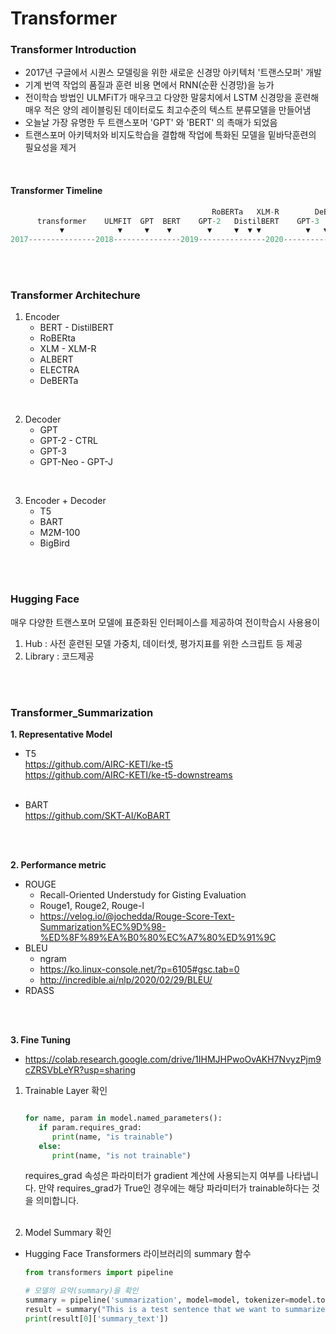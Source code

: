 # Transformer


### <b>Transformer Introduction</b>
- 2017년 구글에서 시퀀스 모델링을 위한 새로운 신경망 아키텍처 '트랜스모퍼' 개발
- 기계 번역 작업의 품질과 훈련 비용 면에서 RNN(순환 신경망)을 능가
- 전이학습 방법인 ULMFiT가 매우크고 다양한 말뭉치에서 LSTM 신경망을 훈련해 <br>
  매우 적은 양의 레이블링된 데이터로도 최고수준의 텍스트 분류모델을 만들어냄
- 오늘날 가장 유명한 두 트랜스포머 'GPT' 와 'BERT' 의 촉매가 되었음
- 트랜스포머 아키텍처와 비지도학습을 결합해 작업에 특화된 모델을 밑바닥훈련의 필요성을 제거

<br>

#### <b>Transformer Timeline</b> <br>
```python
                                             RoBERTa   XLM-R        DeBERTa     
      transformer    ULMFIT  GPT  BERT    GPT-2   DistilBERT    GPT-3   T5    GPT-Neo  GPT-J 
           ▼            ▼     ▼    ▼        ▼     ▼  ▼ ▼          ▼   ▼ ▼        ▼      ▼ 
2017---------------2018---------------2019---------------2020---------------2021---------------
```

<br><br>

### <b>Transformer Architechure</b>
1. Encoder
   - BERT - DistilBERT
   - RoBERta
   - XLM - XLM-R
   - ALBERT
   - ELECTRA
   - DeBERTa

<br>
  
2. Decoder
   - GPT
   - GPT-2 - CTRL
   - GPT-3
   - GPT-Neo - GPT-J

<br>

3. Encoder + Decoder
   - T5
   - BART
   - M2M-100
   - BigBird
  
<br><br>

### <b>Hugging Face</b>
매우 다양한 트랜스포머 모델에 표준화된 인터페이스를 제공하여 전이학습시 사용용이

1. Hub : 사전 훈련된 모델 가중치, 데이터셋, 평가지표를 위한 스크립트 등 제공
2. Library : 코드제공

<br><br>
### <b>Transformer_Summarization</b> <br> 
<b>1. Representative Model</b> <br>

   - T5 <br>
   https://github.com/AIRC-KETI/ke-t5 <br>
   https://github.com/AIRC-KETI/ke-t5-downstreams
   <br><br>

   - BART <br>
   https://github.com/SKT-AI/KoBART
   
   <br><br>

<b>2. Performance metric</b> 

   
   - ROUGE<br>
      - Recall-Oriented Understudy for Gisting Evaluation
      - Rouge1, Rouge2, Rouge-l <br>
      -  https://velog.io/@jochedda/Rouge-Score-Text-Summarization%EC%9D%98-%ED%8F%89%EA%B0%80%EC%A7%80%ED%91%9C
   - BLEU<br>
      - ngram <br>
      - https://ko.linux-console.net/?p=6105#gsc.tab=0
      - http://incredible.ai/nlp/2020/02/29/BLEU/
   - RDASS<br>

<br><br>

<b>3. Fine Tuning</b> <br>

   - https://colab.research.google.com/drive/1IHMJHPwoOvAKH7NvyzPjm9cZRSVbLeYR?usp=sharing

1. Trainable Layer 확인

   ```python

   for name, param in model.named_parameters():
      if param.requires_grad:
         print(name, "is trainable")
      else:
         print(name, "is not trainable")

   ```


   requires_grad 속성은 파라미터가 gradient 계산에 사용되는지 여부를 나타냅니다. 만약 requires_grad가 True인 경우에는 해당 파라미터가 trainable하다는 것을 의미합니다. <br><br>

2. Model Summary 확인
- Hugging Face Transformers 라이브러리의 summary 함수
   
   ```python
   from transformers import pipeline

   # 모델의 요약(summary)을 확인
   summary = pipeline('summarization', model=model, tokenizer=model.tokenizer)
   result = summary("This is a test sentence that we want to summarize.")
   print(result[0]['summary_text'])
   ```